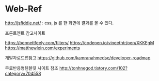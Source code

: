 # Web-Ref
http://jsfiddle.net/ : css, js 를 한 화면에 결과를 볼 수 있다.


프론트엔트 참고사이트

https://bennettfeely.com/filters/
https://codepen.io/vineethtr/pen/XKKEgM
https://matthewlein.com/experiments


개발자로드맵참고
https://github.com/kamranahmedse/developer-roadmap


무료반응형템블릿 사이트 참조
http://tonhnegod.tistory.com/102?category=704558
